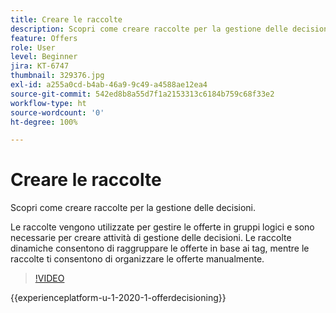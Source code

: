```yaml
---
title: Creare le raccolte
description: Scopri come creare raccolte per la gestione delle decisioni. Alle raccolte vengono associate delle regole di idoneità che consentono di mostrarle solo ai clienti rilevanti.
feature: Offers
role: User
level: Beginner
jira: KT-6747
thumbnail: 329376.jpg
exl-id: a255a0cd-b4ab-46a9-9c49-a4588ae12ea4
source-git-commit: 542ed8b8a55d7f1a2153313c6184b759c68f33e2
workflow-type: ht
source-wordcount: '0'
ht-degree: 100%

---
```


# Creare le raccolte

Scopri come creare raccolte per la gestione delle decisioni.

Le raccolte vengono utilizzate per gestire le offerte in gruppi logici e sono necessarie per creare attività di gestione delle decisioni. Le raccolte dinamiche consentono di raggruppare le offerte in base ai tag, mentre le raccolte ti consentono di organizzare le offerte manualmente.

>[!VIDEO](https://video.tv.adobe.com/v/329376?quality=12&learn=on)

{{experienceplatform-u-1-2020-1-offerdecisioning}}